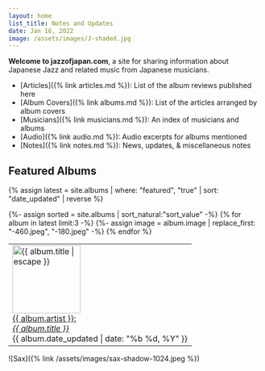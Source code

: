 ```yaml
---
layout: home
list_title: Notes and Updates
date: Jan 16, 2022
image: /assets/images/J-shaded.jpg
---
```

**Welcome to jazzofjapan.com**, a site for sharing information about Japanese Jazz and related music from Japanese musicians. 

* [Articles]({% link articles.md %}): List of the album reviews published here
* [Album Covers]({% link albums.md %}): List of the articles arranged by album covers
* [Musicians]({% link musicians.md %}): An index of musicians and albums
* [Audio]({% link audio.md %}): Audio excerpts for albums mentioned
* [Notes]({% link notes.md %}): News, updates, & miscellaneous notes


## Featured Albums

{% assign latest = site.albums | where: "featured", "true" | sort: "date_updated" | reverse %}


<table>
  <tbody>
    <tr>
	{%- assign sorted = site.albums | sort_natural:"sort_value" -%}
{% for album in latest limit:3 -%}
	{%- assign image = album.image | replace_first: "-460.jpeg", "-180.jpeg" -%}
<td class="spotlight"><a href="{{ album.url }}"><img class="spotlight" width=135 height=135 src="{{ image }}" alt="{{ album.title | escape }}">
<br>
{{ album.artist }}:<br><em>{{ album.title }}</em></a>
<br>
<span class="subtext">{{ album.date_updated | date: "%b %d, %Y" }}</span>
<br>
</td>
{% endfor %}
   </tr>
  </tbody>
</table>


![Sax]({% link /assets/images/sax-shadow-1024.jpeg %})



